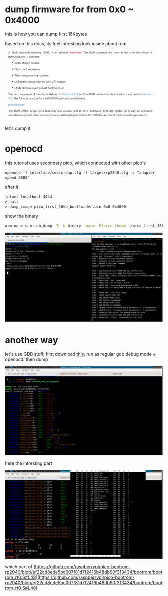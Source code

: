 # dump firmware for from 0x0 ~ 0x4000

this is how you can dump first 16Kbytes

based on this docs, its feel intresting look inside about rom

![image](../_images/36fa643113ee83bacaed05afdcf1f991a3abb9babc8dda99ff8c29a0022aab2dc2b1a5a2d99db2363b4b1f0fc99a2ec4136dae53c41e814030e60f0d.png)

let's dump it

# openocd

this tutorial uses secondary pico, which connected with other pico's

```
openocd -f interface/cmsis-dap.cfg -f target/rp2040.cfg -c "adapter speed 5000"
```

after it

```
telnet localhost 4444
> halt
> dump_image pico_first_16kb_bootloader.bin 0x0 0x4000
```

show the binary

```sh
arm-none-eabi-objdump -D -b binary -marm -Mforce-thumb ./pico_first_16kb_bootloader.bin
```

![image](../_images/66f6af036ba7e606bba4caebe6e3a9f80a0acfbf57678feead6f9ae2744ff4c15c9746f9c917780fd3206d00c207dd30a221170fce83c5ef4c55616f.png)

# another way

let's use GDB stuff, first download [this](https://github.com/raspberrypi/pico-bootrom-rp2040/releases/tag/b2), run as regular gdb debug mode + openocd. then dump

![image](../_images/e0eaca53bc870194ce824091d84157932092e68ce61d038635d8119634ddc73948f567954b535c53cadef2c690779326140113b4e2a16632ffdf21a8.png)

here the intresting part

![image](../_images/f96682752a323620a2e45aded89bdde392df227a03e62d2239247a515b19cba2a7ed8af1557562455ff2eef5d015f22d1043f823a7de6c3eb0a49d64.png)

which part of [https://github.com/raspberrypi/pico-bootrom-rp2040/blob/ef22cd8ede5bc007f81d7f2416b48db90f313434/bootrom/bootrom_rt0.S#L48](https://github.com/raspberrypi/pico-bootrom-rp2040/blob/ef22cd8ede5bc007f81d7f2416b48db90f313434/bootrom/bootrom_rt0.S#L48)